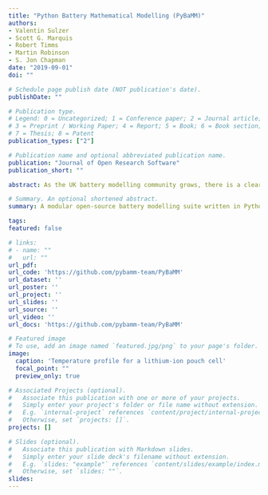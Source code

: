 ```yaml
---
title: "Python Battery Mathematical Modelling (PyBaMM)"
authors:
- Valentin Sulzer
- Scott G. Marquis
- Robert Timms
- Martin Robinson
- S. Jon Chapman
date: "2019-09-01"
doi: ""

# Schedule page publish date (NOT publication's date).
publishDate: ""

# Publication type.
# Legend: 0 = Uncategorized; 1 = Conference paper; 2 = Journal article;
# 3 = Preprint / Working Paper; 4 = Report; 5 = Book; 6 = Book section;
# 7 = Thesis; 8 = Patent
publication_types: ["2"]

# Publication name and optional abbreviated publication name.
publication: "Journal of Open Research Software"
publication_short: ""

abstract: As the UK battery modelling community grows, there is a clear need for software that  uses  modern  software  engineering  techniques  to  facilitate  cross-institutional collaboration and democratise research progress. The Python package PyBaMM aims to provide a flexible platform  for implementation and comparison of new models and numerical methods. This is achieved by implementing models as expression trees and processing them in a modular fashion through a pipeline. Comprehensive testing provides robustness to changes and hence eases the implementation of model extensions. PyBaMM is open source and available on [GitHub](https://github.com/pybamm-team/PyBaMM).

# Summary. An optional shortened abstract.
summary: A modular open-source battery modelling suite written in Python.

tags:
featured: false

# links:
# - name: ""
#   url: ""
url_pdf:
url_code: 'https://github.com/pybamm-team/PyBaMM'
url_dataset: ''
url_poster: ''
url_project: ''
url_slides: ''
url_source: ''
url_video: ''
url_docs: 'https://github.com/pybamm-team/PyBaMM'

# Featured image
# To use, add an image named `featured.jpg/png` to your page's folder.
image:
  caption: 'Temperature profile for a lithium-ion pouch cell'
  focal_point: ""
  preview_only: true

# Associated Projects (optional).
#   Associate this publication with one or more of your projects.
#   Simply enter your project's folder or file name without extension.
#   E.g. `internal-project` references `content/project/internal-project/index.md`.
#   Otherwise, set `projects: []`.
projects: []

# Slides (optional).
#   Associate this publication with Markdown slides.
#   Simply enter your slide deck's filename without extension.
#   E.g. `slides: "example"` references `content/slides/example/index.md`.
#   Otherwise, set `slides: ""`.
slides:
---
```

